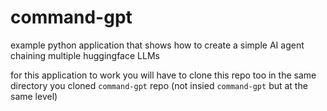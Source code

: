 # command-gpt
example python application that shows how to create a simple AI agent chaining multiple huggingface LLMs

for this application to work you will have to clone this repo too in the same directory you cloned `command-gpt` repo (not insied `command-gpt` but at the same level)
